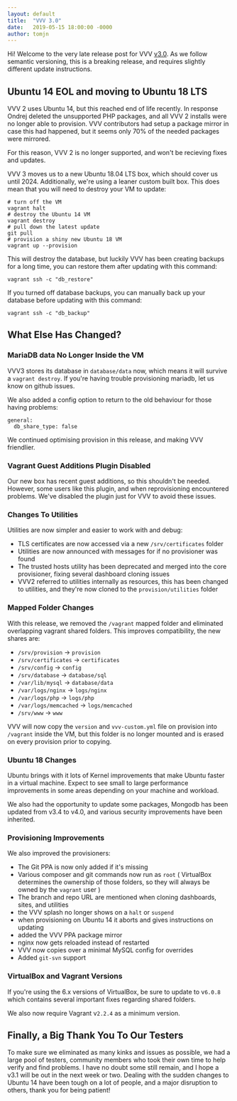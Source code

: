 ```yaml
---
layout: default
title:  "VVV 3.0"
date:   2019-05-15 18:00:00 -0000
author: tomjn
---
```



Hi! Welcome to the very late release post for VVV <a href="https://github.com/Varying-Vagrant-Vagrants/VVV/releases/tag/3.0.0"> v3.0</a>. As we follow semantic versioning, this is a breaking release, and requires slightly different update instructions.

## Ubuntu 14 EOL and moving to Ubuntu 18 LTS

VVV 2 uses Ubuntu 14, but this reached end of life recently. In response Ondrej deleted the unsupported PHP packages, and all VVV 2 installs were no longer able to provision. VVV contributors had setup a package mirror in case this had happened, but it seems only 70% of the needed packages were mirrored.

For this reason, VVV 2 is no longer supported, and won't be recieving fixes and updates.

VVV 3 moves us to a new Ubuntu 18.04 LTS box, which should cover us until 2024. Additionally, we're using a leaner custom built box. This does mean that you will need to destroy your VM to update:

```
# turn off the VM
vagrant halt
# destroy the Ubuntu 14 VM
vagrant destroy
# pull down the latest update
git pull
# provision a shiny new Ubuntu 18 VM
vagrant up --provision
```

This will destroy the database, but luckily VVV has been creating backups for a long time, you can restore them after updating with this command:

```
vagrant ssh -c "db_restore"
```

If you turned off database backups, you can manually back up your database before updating with this command:

```
vagrant ssh -c "db_backup"
```

## What Else Has Changed?

### MariaDB data No Longer Inside the VM

VVV3 stores its database in `database/data` now, which means it will survive a `vagrant destroy`. If you're having trouble provisioning mariadb, let us know on github issues.

We also added a config option to return to the old behaviour for those having problems:

```
general:
  db_share_type: false
```

We continued optimising provision in this release, and making VVV friendlier.

### Vagrant Guest Additions Plugin Disabled

Our new box has recent guest additions, so this shouldn't be needed. However, some users like this plugin, and when reprovisioning encountered problems. We've disabled the plugin just for VVV to avoid these issues.

### Changes To Utilities

Utilities are now simpler and easier to work with and debug:

 - TLS certificates are now accessed via a new `/srv/certificates` folder
 - Utilities are now announced with messages for if no provisioner was found
 - The trusted hosts utility has been deprecated and merged into the core provisioner, fixing several dashboard cloning issues
 - VVV2 referred to utilities internally as resources, this has been changed to utilities, and they're now cloned to the `provision/utilities` folder

### Mapped Folder Changes

With this release, we removed the `/vagrant` mapped folder and eliminated overlapping vagrant shared folders. This improves compatibility, the new shares are:

 - `/srv/provision` -> `provision`
 - `/srv/certificates` -> `certificates`
 - `/srv/config` -> `config`
 - `/srv/database` -> `database/sql`
 - `/var/lib/mysql` -> `database/data`
 - `/var/logs/nginx` -> `logs/nginx`
 - `/var/logs/php` -> `logs/php`
 - `/var/logs/memcached` -> `logs/memcached`
 - `/srv/www` -> `www`
 
VVV will now copy the `version` and `vvv-custom.yml` file on provision into `/vagrant` inside the VM, but this folder is no longer mounted and is erased on every provision prior to copying.

### Ubuntu 18 Changes

Ubuntu brings with it lots of Kernel improvements that make Ubuntu faster in a virtual machine. Expect to see small to large performance improvements in some areas depending on your machine and workload.

We also had the opportunity to update some packages, Mongodb has been updated from v3.4 to v4.0, and various security improvements have been inherited.

### Provisioning Improvements

We also improved the provisioners:

 - The Git PPA is now only added if it's missing
 - Various composer and git commands now run as `root` ( VirtualBox determines the ownership of those folders, so they will always be owned by the `vagrant` user )
 - The branch and repo URL are mentioned when cloning dashboards, sites, and utilities
 - the VVV splash no longer shows on a `halt` or `suspend`
 - when provisioning on Ubuntu 14 it aborts and gives instructions on updating
 - added the VVV PPA package mirror
 - nginx now gets reloaded instead of restarted
 - VVV now copies over a minimal MySQL config for overrides
 - Added `git-svn` support

### VirtualBox and Vagrant Versions

If you're using the 6.x versions of VirtualBox, be sure to update to v`6.0.8` which contains several important fixes regarding shared folders.

We also now require Vagrant v`2.2.4` as a minimum version.

## Finally, a Big Thank You To Our Testers

To make sure we eliminated as many kinks and issues as possible, we had a large pool of testers, community members who took their own time to help verify and find problems. I have no doubt some still remain, and I hope a v3.1 will be out in the next week or two. Dealing with the sudden changes to Ubuntu 14 have been tough on a lot of people, and a major disruption to others, thank you for being patient!
